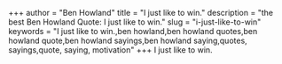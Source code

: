 +++
author = "Ben Howland"
title = "I just like to win."
description = "the best Ben Howland Quote: I just like to win."
slug = "i-just-like-to-win"
keywords = "I just like to win.,ben howland,ben howland quotes,ben howland quote,ben howland sayings,ben howland saying,quotes, sayings,quote, saying, motivation"
+++
I just like to win.
